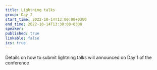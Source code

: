 ```yaml
---
title: Lightning talks
group: Day 2
start_time: 2022-10-14T13:00:00+0300
end_time: 2022-10-14T13:30:00+0300
speaker:
published: true
linkable: false
ics: true
---
```


Details on how to submit lightning talks will announced on Day 1 of the conference
